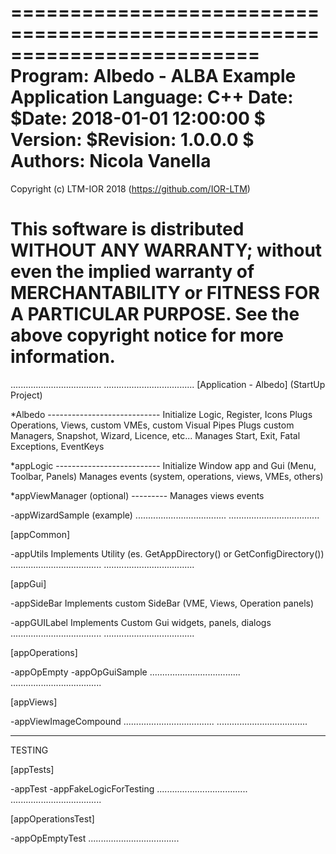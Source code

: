 =========================================================================
Program:   Albedo - ALBA Example Application
Language:  C++
Date:      $Date: 2018-01-01 12:00:00 $
Version:   $Revision: 1.0.0.0 $
Authors:   Nicola Vanella
=========================================================================
Copyright (c) LTM-IOR 2018 (https://github.com/IOR-LTM)

This software is distributed WITHOUT ANY WARRANTY; without even
the implied warranty of MERCHANTABILITY or FITNESS FOR A PARTICULAR
PURPOSE. See the above copyright notice for more information.
=========================================================================

....................................
....................................
[Application - Albedo] (StartUp Project)

*Albedo ----------------------------
 Initialize Logic, Register, Icons 
 Plugs Operations, Views, custom VMEs, custom Visual Pipes
 Plugs custom Managers, Snapshot, Wizard, Licence, etc...
 Manages Start, Exit, Fatal Exceptions, EventKeys 
 
*appLogic --------------------------
 Initialize Window app and Gui (Menu, Toolbar, Panels)
 Manages events (system, operations, views, VMEs, others)
 
*appViewManager (optional) ---------
 Manages views events
 
-appWizardSample (example)
....................................
....................................

[appCommon]

-appUtils
 Implements Utility (es. GetAppDirectory() or GetConfigDirectory())
....................................
....................................

[appGui]

-appSideBar
 Implements custom SideBar (VME, Views, Operation panels)

-appGUILabel 
 Implements Custom Gui widgets, panels, dialogs
....................................
....................................

[appOperations]

-appOpEmpty
-appOpGuiSample
....................................
....................................

[appViews]

-appViewImageCompound
....................................
....................................

------------------------------------
TESTING

[appTests]

-appTest
-appFakeLogicForTesting
....................................
....................................

[appOperationsTest]

-appOpEmptyTest
....................................